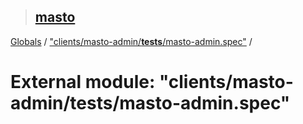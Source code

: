 > ## [masto](../README.md)

[Globals](../globals.md) / ["clients/masto-admin/__tests__/masto-admin.spec"](_clients_masto_admin___tests___masto_admin_spec_.md) /

# External module: "clients/masto-admin/__tests__/masto-admin.spec"